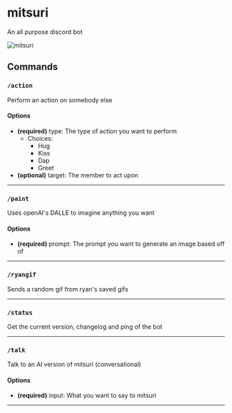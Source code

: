 # mitsuri

An all purpose discord bot

![mitsuri](https://media.discordapp.net/attachments/790703174746636328/1040057921947578408/tumblr_4ddb73070eb53c6a0b0dea43cc2781cd_c1cecc63_1280_cropped.png)

## Commands

### `/action`

Perform an action on somebody else

#### Options

- **(required)** type: The type of action you want to perform
  - Choices:
    - Hug
    - Kiss
    - Dap
    - Greet
- **(optional)** target: The member to act upon

---

### `/paint`

Uses openAI&#x27;s DALLE to imagine anything you want

#### Options

- **(required)** prompt: The prompt you want to generate an image based off of

---

### `/ryangif`

Sends a random gif from ryan&#x27;s saved gifs


---

### `/status`

Get the current version, changelog and ping of the bot


---

### `/talk`

Talk to an AI version of mitsuri (conversational)

#### Options

- **(required)** input: What you want to say to mitsuri

---
